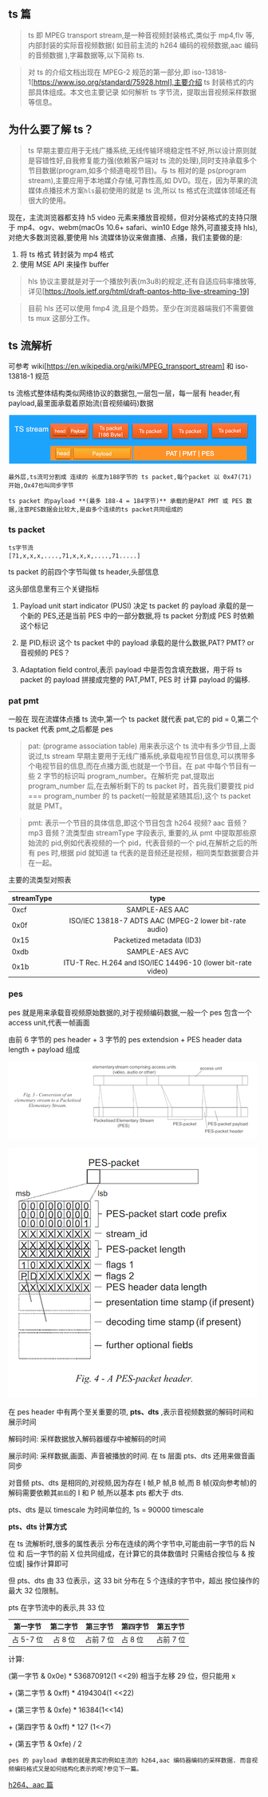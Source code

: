 ## ts 篇

> ts 即 MPEG transport stream,是一种音视频封装格式,类似于 mp4,flv 等,内部封装的实际音视频数据( 如目前主流的 h264 编码的视频数据,aac 编码的音频数据 ),字幕数据等,以下简称 ts.

> 对 ts 的介绍文档出现在 MPEG-2 规范的第一部分,即 iso-13818-1[https://www.iso.org/standard/75928.html],主要介绍 ts 封装格式的内部具体组成。本文也主要记录 如何解析 ts 字节流，提取出音视频采样数据等信息。

## 为什么要了解 ts？

> ts 早期主要应用于无线广播系统,无线传输环境稳定性不好,所以设计原则就是容错性好,自我修复能力强(依赖客户端对 ts 流的处理),同时支持承载多个节目数据(program,如多个频道电视节目)。与 ts 相对的是 ps(program stream),主要应用于本地媒介存储,可靠性高,如 DVD。现在，因为苹果的流媒体点播技术方案`hls`最初使用的就是 ts 流,所以 ts 格式在流媒体领域还有很大的使用。

现在，主流浏览器都支持 h5 video 元素来播放音视频，但对分装格式的支持只限于 mp4、ogv、webm(macOs 10.6+ safari、win10 Edge 除外,可直接支持 hls),对绝大多数浏览器,要使用 hls 流媒体协议来做直播、点播，我们主要做的是:

1.  将 ts 格式 转封装为 mp4 格式
2.  使用 MSE API 来操作 buffer

> hls 协议主要就是对于一个播放列表(m3u8)的规定,还有自适应码率播放等,详见[https://tools.ietf.org/html/draft-pantos-http-live-streaming-19]

> 目前 hls 还可以使用 fmp4 流,且是个趋势。至少在浏览器端我们不需要做 ts mux 这部分工作。

## ts 流解析

可参考 wiki[https://en.wikipedia.org/wiki/MPEG_transport_stream] 和 iso-13818-1 规范

ts 流格式整体结构类似网络协议的数据包,一层包一层，每一层有 header,有 payload,最里面承载着原始流(音视频编码)数据

![](./img/ts1.png)

`最外层,ts流可分割成 连续的 长度为188字节的 ts packet,每个packet 以 0x47(71) 开始,Ox47也叫同步字节`

`ts packet 的payload **(最多 188-4 = 184字节)** 承载的是PAT PMT 或 PES 数据,注意PES数据会比较大,是由多个连续的ts packet共同组成的`

### ts packet

```
ts字节流
[71,x,x,x,....,71,x,x,x,....,71.....]
```

ts packet 的前四个字节叫做 ts header,头部信息

这头部信息里有三个关键指标

1. Payload unit start indicator (PUSI) 决定 ts packet 的 payload 承载的是一个新的 PES,还是当前 PES 中的一部分数据,将 ts packet 分割成 PES 时依赖这个标记

2) 是 PID,标识 这个 ts packet 中的 payload 承载的是什么数据,PAT? PMT? or 音视频的 PES？

3) Adaptation field control,表示 payload 中是否包含填充数据，用于将 ts packet 的 payload 拼接成完整的 PAT,PMT, PES 时 计算 payload 的偏移.

### pat pmt

一般在 现在流媒体点播 ts 流中,第一个 ts packet 就代表 pat,它的 pid = 0,第二个 ts packet 代表 pmt,之后都是 pes

> pat: (programe association table) 用来表示这个 ts 流中有多少节目,上面说过,ts stream 早期主要用于无线广播系统,承载电视节目信息,可以携带多个电视节目的信息,而在点播方面,也就是一个节目。在 pat 中每个节目有一些 2 字节的标识叫 program_number。在解析完 pat,提取出 program_number 后,在去解析剩下的 ts packet 时，首先我们要要找 pid === program_number 的 ts packet(一般就是紧随其后),这个 ts packet 就是 PMT。

> pmt: 表示一个节目的具体信息,即这个节目包含 h264 视频? aac 音频？ mp3 音频？流类型由 streamType 字段表示, 重要的,从 pmt 中提取那些原始流的 pid,例如代表视频的一个 pid，代表音频的一个 pid,在解析之后的所有 pes 时,根据 pid 就知道 ta 代表的是音频还是视频，相同类型数据要合并在一起。

主要的流类型对照表

| streamType |                             type                             |
| ---------- | :----------------------------------------------------------: |
| 0xcf       |                        SAMPLE-AES AAC                        |
| 0x0f       |    ISO/IEC 13818-7 ADTS AAC (MPEG-2 lower bit-rate audio)    |
| 0x15       |                  Packetized metadata (ID3)                   |
| 0xdb       |                        SAMPLE-AES AVC                        |
| 0x1b       | ITU-T Rec. H.264 and ISO/IEC 14496-10 (lower bit-rate video) |

### pes

pes 就是用来承载音视频原始数据的,对于视频编码数据,一般一个 pes 包含一个 access unit,代表一帧画面

由前 6 字节的 pes header + 3 字节的 pes extendsion + PES header data length + payload 组成

![](./img/ts2.png)

![](./img/ts3.png)

在 pes header 中有两个至关重要的项, **pts、dts** ,表示音视频数据的解码时间和展示时间

解码时间: 采样数据放入解码器缓存中被解码的时间

展示时间: 采样数据,画面、声音被播放的时间. 在 ts 层面 pts、dts 还用来做音画同步

对音频 pts、dts 是相同的,对视频,因为存在 I 帧,P 帧,B 帧,而 B 帧(双向参考帧)的解码需要依赖其`前后`的 I 和 P 帧,所以基本 pts 都大于 dts.

pts、dts 是以 timescale 为时间单位的, 1s = 90000 timescale

**pts、dts 计算方式**

在 ts 流解析时,很多的属性表示 分布在连续的两个字节中,可能由前一字节的后 N 位 和 后一字节的前 X 位共同组成，在计算它的具体数值时 只需结合按位与 & 按位或| 操作计算即可

但 pts、dts 由 33 位表示，这 33 bit 分布在 5 个连续的字节中，超出 按位操作的最大 32 位限制。

pts 在字节流中的表示,共 33 位

| 第一字节  | 第二字节 | 第三字节  | 第四字节 | 第五字节  |
| --------- | :------: | --------- | -------- | --------- |
| 占 5-7 位 | 占 8 位  | 占前 7 位 | 占 8 位  | 占前 7 位 |

计算:

(第一字节 & 0x0e) \* 536870912(1 <<29) 相当于左移 29 位，但只能用 x

\+ (第二字节 & 0xff) \* 4194304(1 <<22)

\+ (第三字节 & 0xfe) \* 16384(1<<14)

\+ (第四字节 & 0xff) \* 127 (1<<7)

\+ (第五字节 & 0xfe) / 2

`pes 的 payload 承载的就是真实的例如主流的 h264,aac 编码器编码的采样数据. 而音视频编码格式又是如何结构化表示的呢?参见下一篇。`

[h264、aac 篇](./h264.md)

